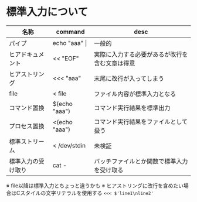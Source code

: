 # 標準入力について

名称|command|desc
-|-|-
パイプ|echo "aaa" \||一般的
ヒアドキュメント|<< "EOF"|実際に入力する必要があるが改行を含む文章は得意
ヒアストリング|<<< "aaa"|末尾に改行が入ってしまう
file|< file|ファイル内容が標準入力となる
コマンド置換|$(echo "aaa")|コマンド実行結果を標準出力
プロセス置換|<(echo "aaa")|コマンド実行結果をファイルとして扱う
標準ストリーム|< /dev/stdin|未検証
標準入力の受け取り|cat -|バッチファイルとか関数で標準入力を受け取る

※ file以降は標準入力とちょっと違うかも
※ ヒアストリングに改行を含めたい場合はCスタイルの文字リテラルを使用する
`<<< $'line1\nline2'`
